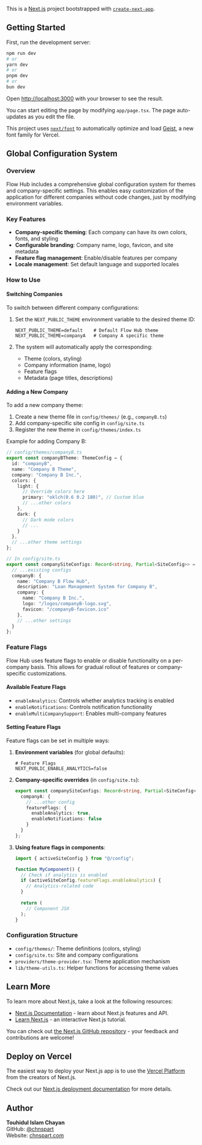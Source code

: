 This is a [Next.js](https://nextjs.org) project bootstrapped with [`create-next-app`](https://nextjs.org/docs/app/api-reference/cli/create-next-app).

## Getting Started

First, run the development server:

```bash
npm run dev
# or
yarn dev
# or
pnpm dev
# or
bun dev
```

Open [http://localhost:3000](http://localhost:3000) with your browser to see the result.

You can start editing the page by modifying `app/page.tsx`. The page auto-updates as you edit the file.

This project uses [`next/font`](https://nextjs.org/docs/app/building-your-application/optimizing/fonts) to automatically optimize and load [Geist](https://vercel.com/font), a new font family for Vercel.

## Global Configuration System

### Overview

Flow Hub includes a comprehensive global configuration system for themes and company-specific settings. This enables easy customization of the application for different companies without code changes, just by modifying environment variables.

### Key Features

- **Company-specific theming**: Each company can have its own colors, fonts, and styling
- **Configurable branding**: Company name, logo, favicon, and site metadata
- **Feature flag management**: Enable/disable features per company
- **Locale management**: Set default language and supported locales

### How to Use

#### Switching Companies

To switch between different company configurations:

1. Set the `NEXT_PUBLIC_THEME` environment variable to the desired theme ID:
   ```
   NEXT_PUBLIC_THEME=default    # Default Flow Hub theme
   NEXT_PUBLIC_THEME=companyA   # Company A specific theme
   ```

2. The system will automatically apply the corresponding:
   - Theme (colors, styling)
   - Company information (name, logo)
   - Feature flags
   - Metadata (page titles, descriptions)

#### Adding a New Company

To add a new company theme:

1. Create a new theme file in `config/themes/` (e.g., `companyB.ts`)
2. Add company-specific site config in `config/site.ts`
3. Register the new theme in `config/themes/index.ts`

Example for adding Company B:

```typescript
// config/themes/companyB.ts
export const companyBTheme: ThemeConfig = {
  id: "companyB",
  name: "Company B Theme",
  company: "Company B Inc.",
  colors: {
    light: {
      // Override colors here
      primary: "oklch(0.6 0.2 180)", // Custom blue
      // ...other colors
    },
    dark: {
      // Dark mode colors
      // ...
    }
  },
  // ...other theme settings
};

// In config/site.ts
export const companySiteConfigs: Record<string, Partial<SiteConfig>> = {
  // ...existing configs
  companyB: {
    name: "Company B Flow Hub",
    description: "Loan Management System for Company B",
    company: {
      name: "Company B Inc.",
      logo: "/logos/companyB-logo.svg",
      favicon: "/companyB-favicon.ico"
    },
    // ...other settings
  }
};
```

### Feature Flags

Flow Hub uses feature flags to enable or disable functionality on a per-company basis. This allows for gradual rollout of features or company-specific customizations.

#### Available Feature Flags

- `enableAnalytics`: Controls whether analytics tracking is enabled
- `enableNotifications`: Controls notification functionality
- `enableMultiCompanySupport`: Enables multi-company features

#### Setting Feature Flags

Feature flags can be set in multiple ways:

1. **Environment variables** (for global defaults):
   ```
   # Feature Flags
   NEXT_PUBLIC_ENABLE_ANALYTICS=false
   ```

2. **Company-specific overrides** (in `config/site.ts`):
   ```typescript
   export const companySiteConfigs: Record<string, Partial<SiteConfig>> = {
     companyA: {
       // ...other config
       featureFlags: {
         enableAnalytics: true,
         enableNotifications: false
       }
     }
   };
   ```

3. **Using feature flags in components**:
   ```typescript
   import { activeSiteConfig } from "@/config";

   function MyComponent() {
     // Check if analytics is enabled
     if (activeSiteConfig.featureFlags.enableAnalytics) {
       // Analytics-related code
     }
     
     return (
       // Component JSX
     );
   }
   ```

### Configuration Structure

- `config/themes/`: Theme definitions (colors, styling)
- `config/site.ts`: Site and company configurations
- `providers/theme-provider.tsx`: Theme application mechanism
- `lib/theme-utils.ts`: Helper functions for accessing theme values

## Learn More

To learn more about Next.js, take a look at the following resources:

- [Next.js Documentation](https://nextjs.org/docs) - learn about Next.js features and API.
- [Learn Next.js](https://nextjs.org/learn) - an interactive Next.js tutorial.

You can check out [the Next.js GitHub repository](https://github.com/vercel/next.js) - your feedback and contributions are welcome!

## Deploy on Vercel

The easiest way to deploy your Next.js app is to use the [Vercel Platform](https://vercel.com/new?utm_medium=default-template&filter=next.js&utm_source=create-next-app&utm_campaign=create-next-app-readme) from the creators of Next.js.

Check out our [Next.js deployment documentation](https://nextjs.org/docs/app/building-your-application/deploying) for more details.

## Author

**Touhidul Islam Chayan**  
GitHub: [@chnspart](https://github.com/chnspart)  
Website: [chnspart.com](https://chnspart.com)